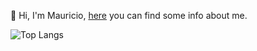 👋 Hi, I'm Mauricio, [here](https://maux96.github.io/my-page/) you can find some info about me.

![Top Langs](https://github-readme-stats.vercel.app/api/top-langs/?username=maux96&layout=compact&theme=tokyonight&hide_border=true&hide=css,html&count_private=true)
